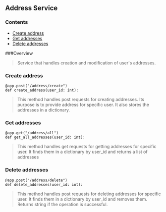 ## Address Service

### Contents

* [Create address](#create-address)
* [Get addresses](#get-addresses)
* [Delete addresses](#delete-addresses)

###Overview
> Service that handles creation and modification of user's addresses.

### Create address

```
@app.post("/address/create")
def create_address(user_id: int):
```

> This method handles post requests for creating addresses. Its purpose is to provide address for specific user. It also
> stores the addresses in a dictionary.

### Get addresses

```
@app.get("/address/all")
def get_all_addresses(user_id: int):
```

> This method handles get requests for getting addresses for specific user. It finds them in a dictionary by user_id and returns
> a list of addresses

### Delete addresses

```
@app.post("/address/delete")
def delete_addresses(user_id: int):
```

> This method handles post requests for deleting addresses for specific user. It finds them in a dictionary by user_id and removes
> them. Returns string if the operation is successful.
